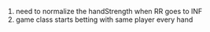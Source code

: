 1) need to normalize the handStrength when RR goes to INF
2) game class starts betting with same player every hand
